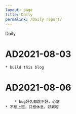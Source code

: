 ```yaml
---
layout: page
title: Daily
permalink: /Daily report/
---
```

Daily
<!--more-->
# AD2021-08-03
	* build this blog 
	
# AD2021-08-06
        * bug好久都跳不好，心塞
	* 不想上班，只想休息，好累呀

	
